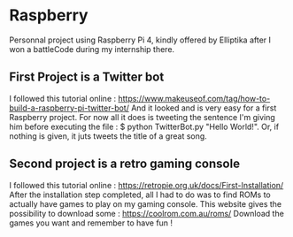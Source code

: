 # Raspberry
Personnal project using Raspberry Pi 4, kindly offered by Elliptika after I won a battleCode during my internship there.

## First Project is a Twitter bot

I followed this tutorial online : https://www.makeuseof.com/tag/how-to-build-a-raspberry-pi-twitter-bot/
And it looked and is very easy for a first Raspberry project. For now all it does is tweeting the sentence I'm giving him before executing the file : $ python TwitterBot.py "Hello World!". Or, if nothing is given, it juts tweets the title of a great song. 

## Second project is a retro gaming console

I followed this tutorial online : https://retropie.org.uk/docs/First-Installation/
After the installation step completed, all I had to do was to find ROMs to actually have games to play on my gaming console. This website gives the possibility to download some : 
https://coolrom.com.au/roms/
Download the games you want and remember to have fun !
